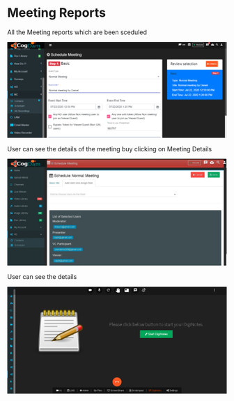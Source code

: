 # Meeting Reports

All the Meeting reports which are been sceduled

![](../.gitbook/assets/image%20%28288%29.png)

User can see the details of the meeting buy clicking on Meeting Details

![](../.gitbook/assets/image%20%2871%29.png)

User can see the details

![](../.gitbook/assets/image%20%2868%29.png)

